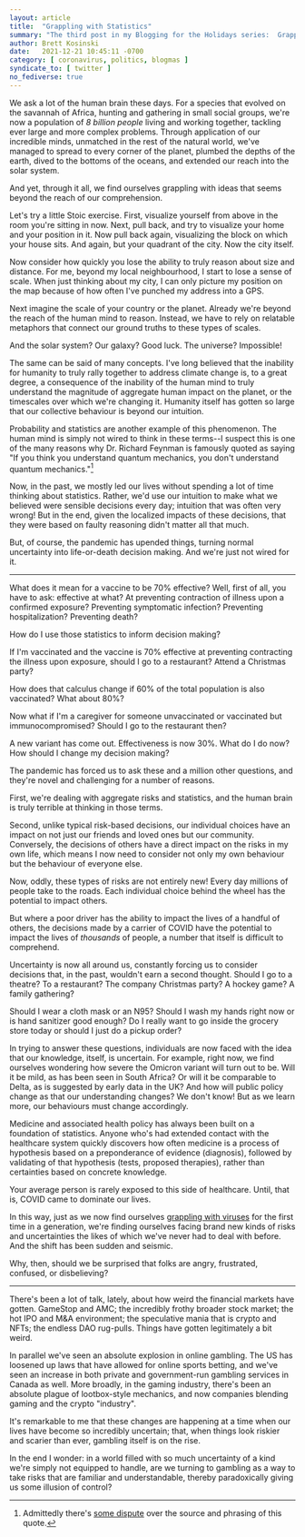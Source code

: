 ```yaml
---
layout: article
title:  "Grappling with Statistics"
summary: "The third post in my Blogging for the Holidays series:  Grappling with Statistics. Hopefully not so heavy..."
author: Brett Kosinski
date:   2021-12-21 10:45:11 -0700
category: [ coronavirus, politics, blogmas ]
syndicate_to: [ twitter ]
no_fediverse: true
---
```


We ask a lot of the human brain these days.  For a species that evolved on the savannah of Africa, hunting and gathering in small social groups, we're now a population of *8 billion people* living and working together, tackling ever large and more complex problems.  Through application of our incredible minds, unmatched in the rest of the natural world, we've managed to spread to every corner of the planet, plumbed the depths of the earth, dived to the bottoms of the oceans, and extended our reach into the solar system.

And yet, through it all, we find ourselves grappling with ideas that seems beyond the reach of our comprehension.

Let's try a little Stoic exercise.  First, visualize yourself from above in the room you're sitting in now.  Next, pull back, and try to visualize your home and your position in it.  Now pull back again, visualizing the block on which your house sits.  And again, but your quadrant of the city.  Now the city itself.

Now consider how quickly you lose the ability to truly reason about size and distance.  For me, beyond my local neighbourhood, I start to lose a sense of scale.  When just thinking about my city, I can only picture my position on the map because of how often I've punched my address into a GPS.

Next imagine the scale of your country or the planet.  Already we're beyond the reach of the human mind to reason.  Instead, we have to rely on relatable metaphors that connect our ground truths to these types of scales.

And the solar system?  Our galaxy?  Good luck.  The universe?  Impossible!

The same can be said of many concepts.  I've long believed that the inability for humanity to truly rally together to address climate change is, to a great degree, a consequence of the inability of the human mind to truly understand the magnitude of aggregate human impact on the planet, or the timescales over which we're changing it.  Humanity itself has gotten so large that our collective behaviour is beyond our intuition.

Probability and statistics are another example of this phenomenon.  The human mind is simply not wired to think in these terms--I suspect this is one of the many reasons why Dr. Richard Feynman is famously quoted as saying "If you think you understand quantum mechanics, you don't understand quantum mechanics."[^1]

Now, in the past, we mostly led our lives without spending a lot of time thinking about statistics.  Rather, we'd use our intuition to make what we believed were sensible decisions every day; intuition that was often very wrong!  But in the end, given the localized impacts of these decisions, that they were based on faulty reasoning didn't matter all that much.

But, of course, the pandemic has upended things, turning normal uncertainty into life-or-death decision making.  And we're just not wired for it.

<!-- more -->

----

What does it mean for a vaccine to be 70% effective?  Well, first of all, you have to ask: effective at what?  At preventing contraction of illness upon a confirmed exposure?  Preventing symptomatic infection?  Preventing hospitalization?  Preventing death?

How do I use those statistics to inform decision making?

If I'm vaccinated and the vaccine is 70% effective at preventing contracting the illness upon exposure, should I go to a restaurant?  Attend a Christmas party?

How does that calculus change if 60% of the total population is also vaccinated?  What about 80%?

Now what if I'm a caregiver for someone unvaccinated or vaccinated but immunocompromised?  Should I go to the restaurant then?

A new variant has come out.  Effectiveness is now 30%.  What do I do now?  How should I change my decision making?

The pandemic has forced us to ask these and a million other questions, and they're novel and challenging for a number of reasons.

First, we're dealing with aggregate risks and statistics, and the human brain is truly terrible at thinking in those terms.

Second, unlike typical risk-based decisions, our individual choices have an impact on not just our friends and loved ones but our community.  Conversely, the decisions of others have a direct impact on the risks in my own life, which means I now need to consider not only my own behaviour but the behaviour of everyone else.

Now, oddly, these types of risks are not entirely new!  Every day millions of people take to the roads.  Each individual choice behind the wheel has the potential to impact others.

But where a poor driver has the ability to impact the lives of a handful of others, the decisions made by a carrier of COVID have the potential to impact the lives of *thousands* of people, a number that itself is difficult to comprehend.

Uncertainty is now all around us, constantly forcing us to consider decisions that, in the past, wouldn't earn a second thought.  Should I go to a theatre?  To a restaurant?  The company Christmas party?  A hockey game?  A family gathering?  

Should I wear a cloth mask or an N95?  Should I wash my hands right now or is hand sanitizer good enough?  Do I really want to go inside the grocery store today or should I just do a pickup order?

In trying to answer these questions, individuals are now faced with the idea that our knowledge, itself, is uncertain.  For example, right now, we find ourselves wondering how severe the Omicron variant will turn out to be.  Will it be mild, as has been seen in South Africa?  Or will it be comparable to Delta, as is suggested by early data in the UK?  And how will public policy change as that our understanding changes?  We don't know!  But as we learn more, our behaviours must change accordingly.

Medicine and associated health policy has always been built on a foundation of statistics.  Anyone who's had extended contact with the healthcare system quickly discovers how often medicine is a process of hypothesis based on a preponderance of evidence (diagnosis), followed by validating of that hypothesis (tests, proposed therapies), rather than certainties based on concrete knowledge.

Your average person is rarely exposed to this side of healthcare.  Until, that is, COVID came to dominate our lives.

In this way, just as we now find ourselves [grappling with viruses](2021-12-19-grappling-with-viruses.md) for the first time in a generation, we're finding ourselves facing brand new kinds of risks and uncertainties the likes of which we've never had to deal with before.  And the shift has been sudden and seismic.

Why, then, should we be surprised that folks are angry, frustrated, confused, or disbelieving?

----

There's been a lot of talk, lately, about how weird the financial markets have gotten.  GameStop and AMC; the incredibly frothy broader stock market; the hot IPO and M&A environment; the speculative mania that is crypto and NFTs; the endless DAO rug-pulls.  Things have gotten legitimately a bit weird.

In parallel we've seen an absolute explosion in online gambling.  The US has loosened up laws that have allowed for online sports betting, and we've seen an increase in both private and government-run gambling services in Canada as well.  More broadly, in the gaming industry, there's been an absolute plague of lootbox-style mechanics, and now companies blending gaming and the crypto "industry".

It's remarkable to me that these changes are happening at a time when our lives have become so incredibly uncertain; that, when things look riskier and scarier than ever, gambling itself is on the rise.

In the end I wonder: in a world filled with so much uncertainty of a kind we're simply not equipped to handle, are we turning to gambling as a way to take risks that are familiar and understandable, thereby paradoxically giving us some illusion of control?

[^1]: Admittedly there's [some dispute](https://en.wikiquote.org/wiki/Talk:Richard_Feynman#%22If_you_think_you_understand_quantum_mechanics,_you_don't_understand_quantum_mechanics.%22) over the source and phrasing of this quote.

